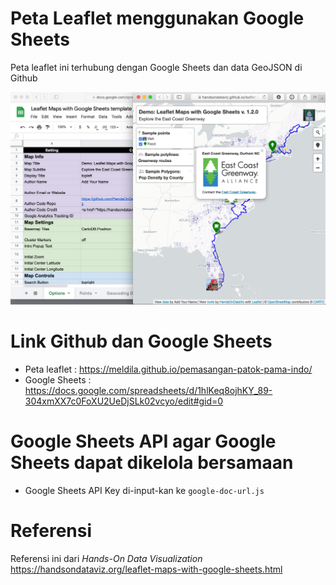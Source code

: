 # Peta Leaflet menggunakan Google Sheets
Peta leaflet ini terhubung dengan Google Sheets dan data GeoJSON di Github

![Preview](preview.jpg)

# Link Github dan Google Sheets
- Peta leaflet : https://meldila.github.io/pemasangan-patok-pama-indo/
- Google Sheets : https://docs.google.com/spreadsheets/d/1hlKeq8ojhKY_89-304xmXX7c0FoXU2UeDjSLk02vcyo/edit#gid=0

# Google Sheets API agar Google Sheets dapat dikelola bersamaan
- Google Sheets API Key di-input-kan ke `google-doc-url.js`

# Referensi
Referensi ini dari *Hands-On Data Visualization* https://handsondataviz.org/leaflet-maps-with-google-sheets.html
